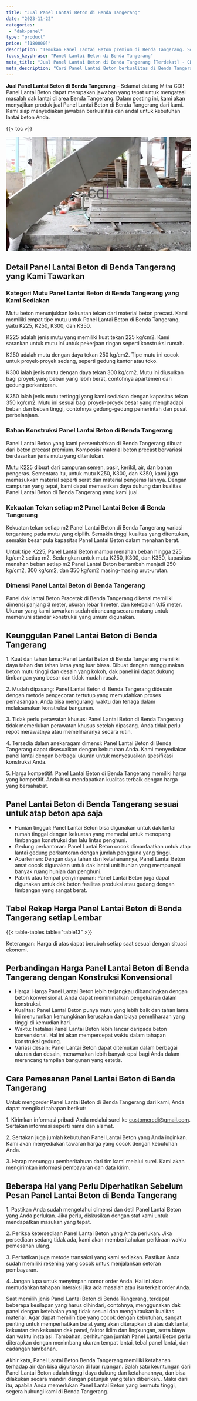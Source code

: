 ```yaml
---
title: "Jual Panel Lantai Beton di Benda Tangerang"
date: "2023-11-22"
categories:
 - "dak-panel"
type: "product"
price: "[180000]"
description: "Temukan Panel Lantai Beton premium di Benda Tangerang. Solusi ideal untuk proyek konstruksi dengan kualitas unggul, Panel Lantai Beton memberikan ketahanan optimal untuk proyek pembangunan. Hubungi kami sekarang."
focus_keyphrase: "Panel Lantai Beton di Benda Tangerang"
meta_title: "Jual Panel Lantai Beton di Benda Tangerang [Terdekat] - CDI"
meta_description: "Cari Panel Lantai Beton berkualitas di Benda Tangerang?. Kami menyediakan Panel Lantai Beton premium untuk proyek konstruksi. Promo menarik hanya di sini."
---
```


**Jual Panel Lantai Beton di Benda Tangerang** – Selamat datang Mitra CDI! Panel Lantai Beton dapat merupakan jawaban yang tepat untuk mengatasi masalah dak lantai di area Benda Tangerang. Dalam posting ini, kami akan menyajikan produk jual Panel Lantai Beton di Benda Tangerang dari kami. Kami siap menyediakan jawaban berkualitas dan andal untuk kebutuhan lantai beton Anda.

{{< toc >}}

![Jual Panel Lantai Beton di Benda Tangerang](/images/dak-panel/dak-panel-30.jpg)

## Detail Panel Lantai Beton di Benda Tangerang yang Kami Tawarkan

### Kategori Mutu Panel Lantai Beton di Benda Tangerang yang Kami Sediakan

Mutu beton menunjukkan kekuatan tekan dari material beton precast. Kami memiliki empat tipe mutu untuk Panel Lantai Beton di Benda Tangerang, yaitu K225, K250, K300, dan K350.

K225 adalah jenis mutu yang memiliki kuat tekan 225 kg/cm2. Kami sarankan untuk mutu ini untuk pekerjaan ringan seperti konstruksi rumah.

K250 adalah mutu dengan daya tekan 250 kg/cm2. Tipe mutu ini cocok untuk proyek-proyek sedang, seperti gedung kantor atau toko.

K300 ialah jenis mutu dengan daya tekan 300 kg/cm2. Mutu ini diusulkan bagi proyek yang beban yang lebih berat, contohnya apartemen dan gedung perkantoran.

K350 ialah jenis mutu tertinggi yang kami sediakan dengan kapasitas tekan 350 kg/cm2. Mutu ini sesuai bagi proyek-proyek besar yang menghadapi beban dan beban tinggi, contohnya gedung-gedung pemerintah dan pusat perbelanjaan.

### Bahan Konstruksi Panel Lantai Beton di Benda Tangerang

Panel Lantai Beton yang kami persembahkan di Benda Tangerang dibuat dari beton precast premium. Komposisi material beton precast bervariasi berdasarkan jenis mutu yang ditentukan.

Mutu K225 dibuat dari campuran semen, pasir, kerikil, air, dan bahan pengeras. Sementara itu, untuk mutu K250, K300, dan K350, kami juga memasukkan material seperti serat dan material pengeras lainnya. Dengan campuran yang tepat, kami dapat memastikan daya dukung dan kualitas Panel Lantai Beton di Benda Tangerang yang kami jual.

### Kekuatan Tekan setiap m2 Panel Lantai Beton di Benda Tangerang

Kekuatan tekan setiap m2 Panel Lantai Beton di Benda Tangerang variasi tergantung pada mutu yang dipilih. Semakin tinggi kualitas yang ditentukan, semakin besar pula kapasitas Panel Lantai Beton dalam menahan berat.

Untuk tipe K225, Panel Lantai Beton mampu menahan beban hingga 225 kg/cm2 setiap m2. Sedangkan untuk mutu K250, K300, dan K350, kapasitas menahan beban setiap m2 Panel Lantai Beton bertambah menjadi 250 kg/cm2, 300 kg/cm2, dan 350 kg/cm2 masing-masing urut-urutan.

### Dimensi Panel Lantai Beton di Benda Tangerang

Panel dak lantai Beton Pracetak di Benda Tangerang dikenal memiliki dimensi panjang 3 meter, ukuran lebar 1 meter, dan ketebalan 0.15 meter. Ukuran yang kami tawarkan sudah dirancang secara matang untuk memenuhi standar konstruksi yang umum digunakan.

## Keunggulan Panel Lantai Beton di Benda Tangerang

1\.  Kuat dan tahan lama: Panel Lantai Beton di Benda Tangerang memiliki daya tahan dan tahan lama yang luar biasa. Dibuat dengan menggunakan beton mutu tinggi dan desain yang kokoh, dak panel ini dapat dukung timbangan yang besar dan tidak mudah rusak.

2\.  Mudah dipasang: Panel Lantai Beton di Benda Tangerang didesain dengan metode pengecoran tertutup yang memudahkan proses pemasangan. Anda bisa mengurangi waktu dan tenaga dalam melaksanakan konstruksi bangunan.

3\.  Tidak perlu perawatan khusus: Panel Lantai Beton di Benda Tangerang tidak memerlukan perawatan khusus setelah dipasang. Anda tidak perlu repot merawatnya atau memeliharanya secara rutin.

4\.  Tersedia dalam anekaragam dimensi: Panel Lantai Beton di Benda Tangerang dapat disesuaikan dengan kebutuhan Anda. Kami menyediakan panel lantai dengan berbagai ukuran untuk menyesuaikan spesifikasi konstruksi Anda.

5\.  Harga kompetitif: Panel Lantai Beton di Benda Tangerang memiliki harga yang kompetitif. Anda bisa mendapatkan kualitas terbaik dengan harga yang bersahabat.

## Panel Lantai Beton di Benda Tangerang sesuai untuk atap beton apa saja

*   Hunian tinggal: Panel Lantai Beton bisa digunakan untuk dak lantai rumah tinggal dengan kekuatan yang memadai untuk menopang timbangan konstruksi dan lalu lintas penghuni.
*   Gedung perkantoran: Panel Lantai Beton cocok dimanfaatkan untuk atap lantai gedung perkantoran dengan jumlah pengguna yang tinggi.
*   Apartemen: Dengan daya tahan dan ketahanannya, Panel Lantai Beton amat cocok digunakan untuk dak lantai unit hunian yang mempunyai banyak ruang hunian dan penghuni.
*   Pabrik atau tempat penyimpanan: Panel Lantai Beton juga dapat digunakan untuk dak beton fasilitas produksi atau gudang dengan timbangan yang sangat berat.

## Tabel Rekap Harga Panel Lantai Beton di Benda Tangerang setiap Lembar

{{< table-tables table="table13" >}}

Keterangan: Harga di atas dapat berubah setiap saat sesuai dengan situasi ekonomi.

## Perbandingan Harga Panel Lantai Beton di Benda Tangerang dengan Konstruksi Konvensional

*   Harga: Harga Panel Lantai Beton lebih terjangkau dibandingkan dengan beton konvensional. Anda dapat meminimalkan pengeluaran dalam konstruksi.
*   Kualitas: Panel Lantai Beton punya mutu yang lebih baik dan tahan lama. Ini menurunkan kemungkinan kerusakan dan biaya pemeliharaan yang tinggi di kemudian hari.
*   Waktu: Instalasi Panel Lantai Beton lebih lancar daripada beton konvensional. Hal ini akan mempercepat waktu dalam tahapan konstruksi gedung.
*   Variasi desain: Panel Lantai Beton dapat ditemukan dalam berbagai ukuran dan desain, menawarkan lebih banyak opsi bagi Anda dalam merancang tampilan bangunan yang estetis.

## Cara Pemesanan Panel Lantai Beton di Benda Tangerang

Untuk mengorder Panel Lantai Beton di Benda Tangerang dari kami, Anda dapat mengikuti tahapan berikut:

1\.  Kirimkan informasi pribadi Anda melalui surel ke customercdi@gmail.com. Sertakan informasi seperti nama dan alamat.

2\.  Sertakan juga jumlah kebutuhan Panel Lantai Beton yang Anda inginkan. Kami akan menyediakan tawaran harga yang cocok dengan kebutuhan Anda.

3\.  Harap menunggu pemberitahuan dari tim kami melalui surel. Kami akan mengirimkan informasi pembayaran dan data kirim.

## Beberapa Hal yang Perlu Diperhatikan Sebelum Pesan Panel Lantai Beton di Benda Tangerang

1\.  Pastikan Anda sudah mengetahui dimensi dan detil Panel Lantai Beton yang Anda perlukan. Jika perlu, diskusikan dengan staf kami untuk mendapatkan masukan yang tepat.

2\.  Periksa ketersediaan Panel Lantai Beton yang Anda perlukan. Jika persediaan sedang tidak ada, kami akan memberitahukan perkiraan waktu pemesanan ulang.

3\.  Perhatikan juga metode transaksi yang kami sediakan. Pastikan Anda sudah memiliki rekening yang cocok untuk menjalankan setoran pembayaran.

4\.  Jangan lupa untuk menyimpan nomor order Anda. Hal ini akan memudahkan tahapan interaksi jika ada masalah atau isu terkait order Anda.

Saat memilih jenis Panel Lantai Beton di Benda Tangerang, terdapat beberapa kesilapan yang harus dihindari, contohnya, menggunakan dak panel dengan ketebalan yang tidak sesuai dan menghiraukan kualitas material. Agar dapat memilih tipe yang cocok dengan kebutuhan, sangat penting untuk memperhatikan berat yang akan diterapkan di atas dak lantai, kekuatan dan kekuatan dak panel, faktor iklim dan lingkungan, serta biaya dan waktu instalasi. Tambahan, perhitungan jumlah Panel Lantai Beton perlu diterapkan dengan menimbang ukuran tempat lantai, tebal panel lantai, dan cadangan tambahan.

Akhir kata, Panel Lantai Beton Benda Tangerang memiliki ketahanan terhadap air dan bisa digunakan di luar ruangan. Salah satu keuntungan dari Panel Lantai Beton adalah tinggi daya dukung dan ketahanannya, dan bisa dilakukan secara mandiri dengan petunjuk yang telah diberikan.. Maka dari itu, apabila Anda memerlukan Panel Lantai Beton yang bermutu tinggi, segera hubungi kami di Benda Tangerang.